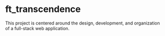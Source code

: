 # ft_transcendence
This project is centered around the design, development, and organization of a full-stack web application. 

